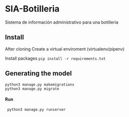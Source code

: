 # SIA-Botilleria
Sistema de información administrativo para una botilleria

## Install 
After cloning
Create a virtual enviroment (virtualenv/pipenv)

Install packages
```pip install -r requirements.txt ```

## Generating the model 
```
python3 manage.py makemigrations
python3 manage.py migrate
```
#### Run
``` python3 manage.py runserver```
